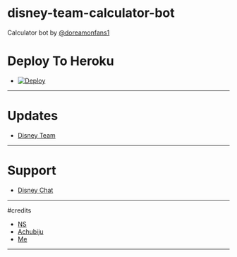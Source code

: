 # disney-team-calculator-bot
Calculator bot by [@doreamonfans1](https://t.me/doreamonfans1)


# Deploy To Heroku
- [![Deploy](https://www.herokucdn.com/deploy/button.svg)](https://heroku.com/deploy?template=https://github.com/disneyteam76/disney-team-calculator-bot)
---
# Updates 
- [Disney Team](https://t.me/disneygrou)
---
# Support 
- [Disney Chat](https://t.me/disneyteamchat)
---

#credits 
- [NS](https://t.me/The_proGrammerr)
- [Achubiju](https://t.me/Yeageristbotsdev)
- [Me](https://t.me/doreamonfans1)
---

